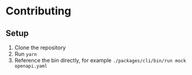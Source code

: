 # Contributing

## Setup

1. Clone the repository
2. Run `yarn`
3. Reference the bin directly, for example `./packages/cli/bin/run mock openapi.yaml`
